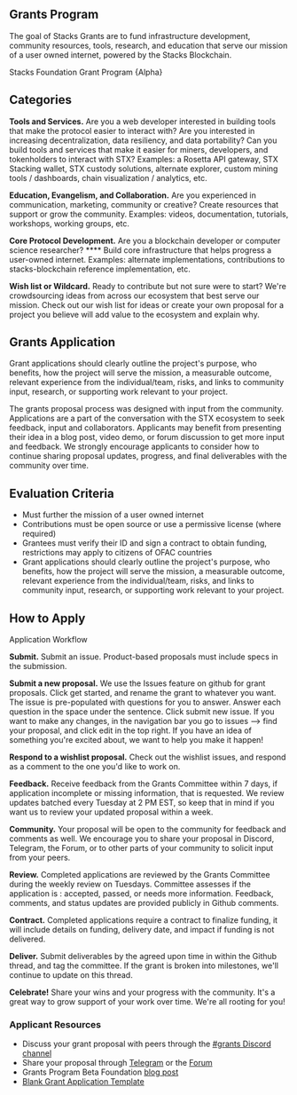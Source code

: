 ## Grants Program
The goal of Stacks Grants are to fund infrastructure development, community resources, tools, research, and education that serve our mission of a user owned internet, powered by the Stacks Blockchain.

Stacks Foundation Grant Program {Alpha}

## Categories
**Tools and Services.** Are you a web developer interested in building tools that make the protocol easier to interact with? Are you interested in increasing decentralization, data resiliency, and data portability? Can you build tools and services that make it easier for miners, developers, and tokenholders to interact with STX? Examples: a Rosetta API gateway, STX Stacking wallet, STX custody solutions, alternate explorer, custom mining tools / dashboards, chain visualization / analytics, etc.

**Education, Evangelism, and Collaboration.** Are you experienced in communication, marketing, community or creative? Create resources that support or grow the community. Examples: videos, documentation, tutorials, workshops, working groups, etc.

**Core Protocol Development.** Are you a blockchain developer or computer science researcher? **** Build core infrastructure that helps progress a user-owned internet. Examples: alternate implementations, contributions to stacks-blockchain reference implementation, etc.

**Wish list or Wildcard.** Ready to contribute but not sure were to start? We're crowdsourcing ideas from across our ecosystem that best serve our mission. Check out our wish list for ideas or create your own proposal for a project you believe will add value to the ecosystem and explain why.

## Grants Application
Grant applications should clearly outline the project's purpose, who benefits, how the project will serve the mission, a measurable outcome, relevant experience from the individual/team, risks, and links to community input, research, or supporting work relevant to your project.

The grants proposal process was designed with input from the community. Applications are a part of the conversation with the STX ecosystem to seek feedback, input and collaborators. Applicants may benefit from presenting their idea in a blog post, video demo, or forum discussion to get more input and feedback. We strongly encourage applicants to consider how to continue sharing proposal updates, progress, and final deliverables with the community over time.

## Evaluation Criteria

- Must further the mission of a user owned internet
- Contributions must be open source or use a permissive license (where required)
- Grantees must verify their ID and sign a contract to obtain funding, restrictions may apply to citizens of OFAC countries
- Grant applications should clearly outline the project's purpose, who benefits, how the project will serve the mission, a measurable outcome, relevant experience from the individual/team, risks, and links to community input, research, or supporting work relevant to your project.

## How to Apply
Application Workflow

**Submit.** Submit an issue. Product-based proposals must include specs in the submission.

**Submit a new proposal.** We use the Issues feature on github for grant proposals. Click get started, and rename the grant to whatever you want. The issue is pre-populated with questions for you to answer. Answer each question in the space under the sentence. Click submit new issue. If you want to make any changes, in the navigation bar you go to issues --> find your proposal, and click edit in the top right. If you have an idea of something you're excited about, we want to help you make it happen!

**Respond to a wishlist proposal.** Check out the wishlist issues, and respond as a comment to the one you'd like to work on.

**Feedback.** Receive feedback from the Grants Committee within 7 days, if application incomplete or missing information, that is requested. We review updates batched every Tuesday at 2 PM EST, so keep that in mind if you want us to review your updated proposal within a week.

**Community.** Your proposal will be open to the community for feedback and comments as well. We encourage you to share your proposal in Discord, Telegram, the Forum, or to other parts of your community to solicit input from your peers.

**Review.** Completed applications are reviewed by the Grants Committee during the weekly review on Tuesdays. Committee assesses if the application is : accepted, passed, or needs more information. Feedback, comments, and status updates are provided publicly in Github comments.

**Contract.** Completed applications require a contract to finalize funding, it will include details on funding, delivery date, and impact if funding is not delivered.

**Deliver.** Submit deliverables by the agreed upon time in within the Github thread, and tag the committee. If the grant is broken into milestones, we'll continue to update on this thread.

**Celebrate!** Share your wins and your progress with the community. It's a great way to grow support of your work over time. We're all rooting for you!

### **Applicant Resources**
- Discuss your grant proposal with peers through the [#grants Discord channel](https://discord.gg/YGPBHt)
- Share your proposal through [Telegram](https://t.me/BlockstackChat) or the [Forum](https://forum.blockstack.org/)
- Grants Program Beta Foundation [blog post](stacks.org/news)
- [Blank Grant Application Template](https://github.com/stacksgov/Stacks-Grants/commit/d877286b9c3c604ae89b89320e78e8293b0ab54d)
